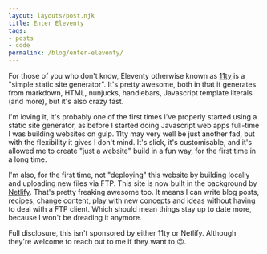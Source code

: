 ```yaml
---
layout: layouts/post.njk
title: Enter Eleventy
tags:
- posts
- code
permalink: /blog/enter-eleventy/
---
```

For those of you who don't know, Eleventy otherwise known as [11ty](https://www.11ty.io/) is a "simple static site generator". It's pretty awesome, both in that it generates from markdown, HTML, nunjucks, handlebars, Javascript template literals (and more), but it's also crazy fast.

I'm loving it, it's probably one of the first times I've properly started using a static site generator, as before I started doing Javascript web apps full-time I was building websites on gulp. 11ty may very well be just another fad, but with the flexibility it gives I don't mind. It's slick, it's customisable, and it's allowed me to create "just a website" build in a fun way, for the first time in a long time.

I'm also, for the first time, not "deploying" this website by building locally and uploading new files via FTP. This site is now built in the background by [Netlify](https://www.netlify.com). That's pretty freaking awesome too. It means I can write blog posts, recipes, change content, play with new concepts and ideas without having to deal with a FTP client. Which should mean things stay up to date more, because I won't be dreading it anymore.

Full disclosure, this isn't sponsored by either 11ty or Netlify. Although they're welcome to reach out to me if they want to 😉.
<!-- https://www.zachleat.com/web/introducing-eleventy/ -->